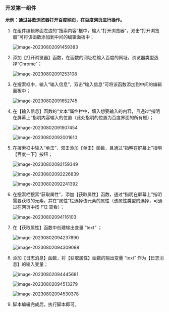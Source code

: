 ### 开发第一组件

**示例：通过谷歌浏览器打开百度网页，在百度网页进行操作。**

1. 在组件编辑界面左边的“搜索内容”框中，输入“打开浏览器”，双击“打开浏览器”可将该函数添加到中间的编辑面板中；

   ![image-20230802091459383](manual_addition.assets/image-20230802091459383.png)

2. 添加【打开浏览器】函数，在函数的网址栏输入百度的网址，浏览器类型选择“Chrome”；

   ![image-20230802091253108](manual_addition.assets/image-20230802091253108.png)

3. 在搜索框中，输入“输入信息”，双击“输入信息”可将该函数添加到中间的编辑面板中；

   ![image-20230802091652745](manual_addition.assets/image-20230802091652745.png)

4. 在【输入信息】函数的“文本”属性栏中，填入想要输入的内容，且通过“指明在屏幕上”指明内容输入的位置（此处指明的位置为百度界面的所有框）；

   ![image-20230802091907454](manual_addition.assets/image-20230802091907454.png)

   ![image-20230802092001610](manual_addition.assets/image-20230802092001610.png)

5. 在搜索框中输入“单击”，双击添加【单击】函数，且通过“指明在屏幕上”指明【百度一下】按钮；

   ![image-20230802092159349](manual_addition.assets/image-20230802092159349.png)

   ![image-20230802092226839](manual_addition.assets/image-20230802092226839.png)

   ![image-20230802092241392](manual_addition.assets/image-20230802092241392.png)

6. 在搜索栏搜索“获取属性”，添加【获取属性】函数，通过“指明在屏幕上”指明需要获取的元素，并在“属性”栏选择该元素的属性（该属性类型的选择，可通过在网页中按 F12 查看）；

   ![image-20230802094116103](manual_addition.assets/image-20230802094116103.png)

7. 在【获取属性】函数中创建输出变量 “text” ；

   ![image-20230802094237890](manual_addition.assets/image-20230802094237890.png)

   ![image-20230802094309088](manual_addition.assets/image-20230802094309088.png)

8. 添加【日志消息】函数，将【获取属性】函数的输出变量 “text” 作为【日志消息】的输入变量；

   ![image-20230802094445681](manual_addition.assets/image-20230802094445681.png)

   ![image-20230802094513279](manual_addition.assets/image-20230802094513279.png)

   ![image-20230802094530378](manual_addition.assets/image-20230802094530378.png)

9. 脚本编辑完成后，执行脚本即可。

   

   

   

   
